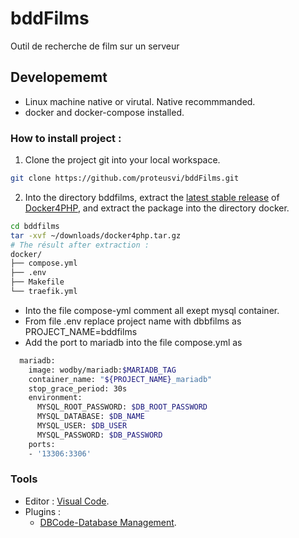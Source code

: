 # bddFilms
Outil de recherche de film sur un serveur

## Developememt
- Linux machine native or virutal. Native recommmanded.
- docker and docker-compose installed.

### How to install project :
1. Clone the project git into your local workspace.
```bash
git clone https://github.com/proteusvi/bddFilms.git
```
2. Into the directory bddfilms, extract the [latest stable release](https://github.com/wodby/docker4php/releases) of [Docker4PHP](https://github.com/wodby/docker4php), and extract the package into the directory docker.
```bash
cd bddfilms
tar -xvf ~/downloads/docker4php.tar.gz
# The résult after extraction :
docker/
├── compose.yml
├── .env
├── Makefile
└── traefik.yml
```
- Into the file compose-yml comment all exept mysql container.
- From file .env replace project name with dbbfilms as PROJECT_NAME=bddfilms
- Add the port to mariadb into the file compose.yml as
```bash
  mariadb:
    image: wodby/mariadb:$MARIADB_TAG
    container_name: "${PROJECT_NAME}_mariadb"
    stop_grace_period: 30s
    environment:
      MYSQL_ROOT_PASSWORD: $DB_ROOT_PASSWORD
      MYSQL_DATABASE: $DB_NAME
      MYSQL_USER: $DB_USER
      MYSQL_PASSWORD: $DB_PASSWORD
    ports:
    - '13306:3306'
```

### Tools
- Editor : [Visual Code](https://code.visualstudio.com/download).
- Plugins :
  - [DBCode-Database Management](https://dbcode.io/).